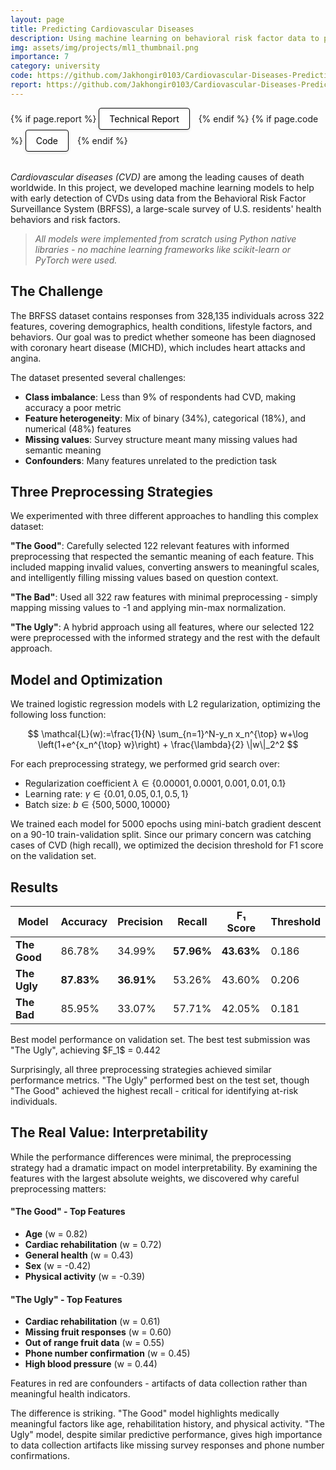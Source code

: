 ```yaml
---
layout: page
title: Predicting Cardiovascular Diseases
description: Using machine learning on behavioral risk factor data to predict heart disease
img: assets/img/projects/ml1_thumbnail.png
importance: 7
category: university
code: https://github.com/Jakhongir0103/Cardiovascular-Diseases-Prediction
report: https://github.com/Jakhongir0103/Cardiovascular-Diseases-Prediction/blob/main/pdfs/project1_report.pdf
---
```


<!-- Project Links/Buttons -->
<div class="links" style="margin-bottom: 2rem;">
  {% if page.report %}
    <a href="{{ page.report }}" class="btn btn-primary btn-sm" role="button" target="_blank" style="background-color: white !important; border: 1px solid black !important; color: black !important; padding: 8px 16px; border-radius: 4px; text-decoration: none; display: inline-block; margin-right: 10px; box-shadow: 0 2px 4px rgba(0,0,0,0.1);">
      <i class="fas fa-file-pdf"></i> Technical Report
    </a>
  {% endif %}
  {% if page.code %}
    <a href="{{ page.code }}" class="btn btn-primary btn-sm" role="button" target="_blank" style="background-color: white !important; border: 1px solid black !important; color: black !important; padding: 8px 16px; border-radius: 4px; text-decoration: none; display: inline-block; margin-right: 10px; box-shadow: 0 2px 4px rgba(0,0,0,0.1);">
      <i class="fab fa-github"></i> Code
    </a>
  {% endif %}
</div>

*Cardiovascular diseases (CVD)* are among the leading causes of death worldwide. In this project, we developed machine learning models to help with early detection of CVDs using data from the Behavioral Risk Factor Surveillance System (BRFSS), a large-scale survey of U.S. residents' health behaviors and risk factors.

> *All models were implemented from scratch using Python native libraries - no machine learning frameworks like scikit-learn or PyTorch were used.*

## The Challenge

The BRFSS dataset contains responses from 328,135 individuals across 322 features, covering demographics, health conditions, lifestyle factors, and behaviors. Our goal was to predict whether someone has been diagnosed with coronary heart disease (MICHD), which includes heart attacks and angina.

The dataset presented several challenges:
- **Class imbalance**: Less than 9% of respondents had CVD, making accuracy a poor metric
- **Feature heterogeneity**: Mix of binary (34%), categorical (18%), and numerical (48%) features
- **Missing values**: Survey structure meant many missing values had semantic meaning
- **Confounders**: Many features unrelated to the prediction task

## Three Preprocessing Strategies

We experimented with three different approaches to handling this complex dataset:

**"The Good"**: Carefully selected 122 relevant features with informed preprocessing that respected the semantic meaning of each feature. This included mapping invalid values, converting answers to meaningful scales, and intelligently filling missing values based on question context.

**"The Bad"**: Used all 322 raw features with minimal preprocessing - simply mapping missing values to -1 and applying min-max normalization.

**"The Ugly"**: A hybrid approach using all features, where our selected 122 were preprocessed with the informed strategy and the rest with the default approach.

## Model and Optimization

We trained logistic regression models with L2 regularization, optimizing the following loss function:

$$
\mathcal{L}(w):=\frac{1}{N} \sum_{n=1}^N-y_n x_n^{\top} w+\log \left(1+e^{x_n^{\top} w}\right) + \frac{\lambda}{2} \|w\|_2^2
$$

For each preprocessing strategy, we performed grid search over:
- Regularization coefficient $\lambda \in \{0.00001, 0.0001, 0.001, 0.01, 0.1\}$
- Learning rate: $\gamma \in \{0.01, 0.05, 0.1, 0.5, 1\}$
- Batch size: $b \in \{500, 5000, 10000\}$

We trained each model for 5000 epochs using mini-batch gradient descent on a 90-10 train-validation split. Since our primary concern was catching cases of CVD (high recall), we optimized the decision threshold for F1 score on the validation set.

## Results

<table
  data-toggle="table"
  class="table table-bordered table-hover text-center align-middle"
>
  <thead class="table-light">
    <tr>
      <th>Model</th>
      <th>Accuracy</th>
      <th>Precision</th>
      <th>Recall</th>
      <th>F₁ Score</th>
      <th>Threshold</th>
    </tr>
  </thead>
  <tbody>
    <tr>
      <td><strong>The Good</strong></td>
      <td>86.78%</td>
      <td>34.99%</td>
      <td><strong>57.96%</strong></td>
      <td><strong>43.63%</strong></td>
      <td>0.186</td>
    </tr>
    <tr>
      <td><strong>The Ugly</strong></td>
      <td><strong>87.83%</strong></td>
      <td><strong>36.91%</strong></td>
      <td>53.26%</td>
      <td>43.60%</td>
      <td>0.206</td>
    </tr>
    <tr>
      <td><strong>The Bad</strong></td>
      <td>85.95%</td>
      <td>33.07%</td>
      <td>57.71%</td>
      <td>42.05%</td>
      <td>0.181</td>
    </tr>
  </tbody>
</table>

<div class="caption">
    Best model performance on validation set. The best test submission was "The Ugly", achieving $F_1$ = 0.442
</div>

Surprisingly, all three preprocessing strategies achieved similar performance metrics. "The Ugly" performed best on the test set, though "The Good" achieved the highest recall - critical for identifying at-risk individuals.

## The Real Value: Interpretability

While the performance differences were minimal, the preprocessing strategy had a dramatic impact on model interpretability. By examining the features with the largest absolute weights, we discovered why careful preprocessing matters:

<div class="row">
  <div class="col-md-6">
    <h4>"The Good" - Top Features</h4>
    <ul>
      <li><strong>Age</strong> (w = 0.82)</li>
      <li><strong>Cardiac rehabilitation</strong> (w = 0.72)</li>
      <li><strong>General health</strong> (w = 0.43)</li>
      <li><strong>Sex</strong> (w = -0.42)</li>
      <li><strong>Physical activity</strong> (w = -0.39)</li>
    </ul>
  </div>
  <div class="col-md-6">
    <h4>"The Ugly" - Top Features</h4>
    <ul>
      <li><strong>Cardiac rehabilitation</strong> (w = 0.61)</li>
      <li><span class="text-danger"><strong>Missing fruit responses</strong></span> (w = 0.60)</li>
      <li><span class="text-danger"><strong>Out of range fruit data</strong></span> (w = 0.55)</li>
      <li><span class="text-danger"><strong>Phone number confirmation</strong></span> (w = 0.45)</li>
      <li><strong>High blood pressure</strong> (w = 0.44)</li>
    </ul>
  </div>
</div>

<div class="caption mt-3">
  Features in red are confounders - artifacts of data collection rather than meaningful health indicators.
</div>

The difference is striking. "The Good" model highlights medically meaningful factors like age, rehabilitation history, and physical activity. "The Ugly" model, despite similar predictive performance, gives high importance to data collection artifacts like missing survey responses and phone number confirmations.